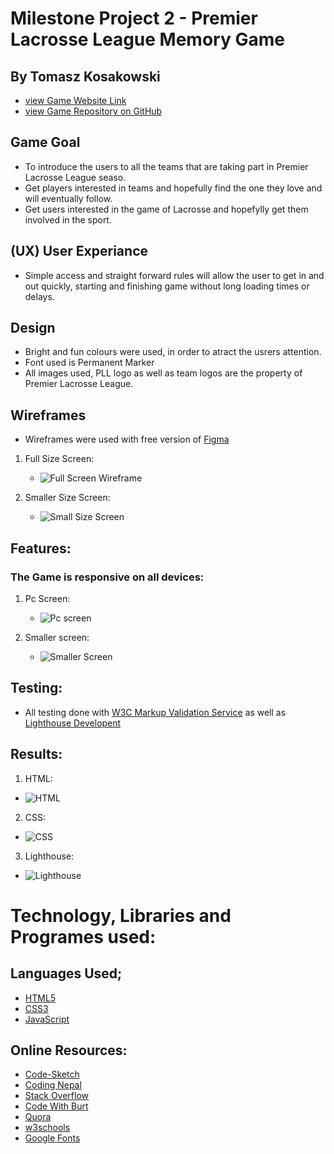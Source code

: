 # Milestone Project 2 - Premier Lacrosse League Memory Game

## By Tomasz Kosakowski

* [view Game Website Link](https://tommy-83.github.io/LacrosseMatch/)
* [view Game Repository on GitHub](https://github.com/Tommy-83/LacrosseMatch)

## Game Goal
* To introduce the users to all the teams that are taking part in Premier Lacrosse League seaso.
* Get players interested in teams and hopefully find the one they love and will eventually follow.
* Get users interested in the game of Lacrosse and hopefylly get them involved in the sport.

## (UX) User Experiance
* Simple access and straight forward rules will allow the user to get in and out quickly, starting and finishing game without long loading times or delays.

## Design
* Bright and fun colours were used, in order to atract the usrers attention.
* Font used is Permanent Marker
* All images used, PLL logo as well as team logos are the property of Premier Lacrosse League.

## Wireframes
* Wireframes were used with free version of [Figma](https://www.figma.com/?fuid=)
1. Full Size Screen:
    * ![Full Screen Wireframe](/assets/img/FullScreen.png)

2. Smaller Size Screen:
    * ![Small Size Screen](/assets/img/SmallScreen.png)

## Features:
### The Game is responsive on all devices:

1. Pc Screen:
    * ![Pc screen](/assets/img/PC.png)

2. Smaller screen:
    * ![Smaller Screen](/assets/img/phone.png)

## Testing:
* All testing done with [W3C Markup Validation Service](https://validator.w3.org/) as well as [Lighthouse Developent](https://developer.chrome.com/docs/lighthouse/overview/)

## Results:
1. HTML:
* ![HTML](/assets/img/HTMLchecker.png)

2. CSS:
* ![CSS](/assets/img/CSS.png)

3. Lighthouse:
* ![Lighthouse](/assets/img/Lighthouse.png)

# Technology, Libraries and Programes used:

## Languages Used;
* [HTML5](https://en.wikipedia.org/wiki/HTML5)
* [CSS3](https://en.wikipedia.org/wiki/CSS)
* [JavaScript](https://en.wikipedia.org/wiki/JavaScript)

## Online Resources:
* [Code-Sketch](https://github.com/code-sketch/memory-game)
* [Coding Nepal](https://www.codingnepalweb.com/build-memory-card-game-html-javascript/)
* [Stack Overflow](https://stackoverflow.com/questions/12206014/css-text-shadow)
* [Code With Burt](https://www.youtube.com/watch?v=_T82DJ6IqcQ)
* [Quora](https://www.quora.com/)
* [w3schools](https://www.w3schools.com/)
* [Google Fonts](https://fonts.google.com/)

